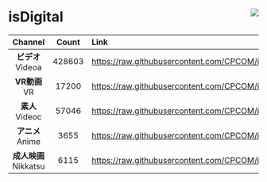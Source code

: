 # isDigital <img align="right" src="https://img.shields.io/github/last-commit/CPCOM/isDigital"/>  
  
| Channel | Count | Link |  
| :-----: | :---: | :--- |  
|**ビデオ**<br />Videoa | 428603 | https://raw.githubusercontent.com/CPCOM/isDigital/main/Videoa.txt |  
|**VR動画**<br />VR | 17200 | https://raw.githubusercontent.com/CPCOM/isDigital/main/VR.txt |  
|**素人**<br />Videoc | 57046 | https://raw.githubusercontent.com/CPCOM/isDigital/main/Videoc.txt |  
|**アニメ**<br />Anime | 3655 | https://raw.githubusercontent.com/CPCOM/isDigital/main/Anime.txt |  
|**成人映画**<br />Nikkatsu | 6115 | https://raw.githubusercontent.com/CPCOM/isDigital/main/Nikkatsu.txt |  